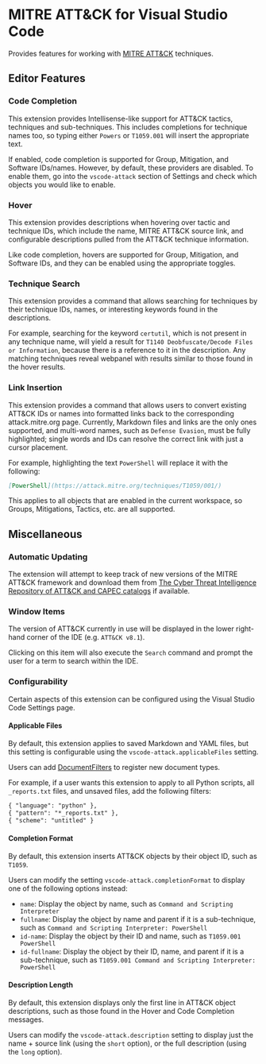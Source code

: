 # MITRE ATT&CK for Visual Studio Code

<!-- ![build badge](https://github.com/redcanaryco/vscode-attack/workflows/build/badge.svg)
![release badge](https://github.com/redcanaryco/vscode-attack/workflows/release/badge.svg) -->

Provides features for working with [MITRE ATT&CK](https://attack.mitre.org/) techniques.

<!-- ![ATT&CK Logo](https://attack.mitre.org/theme/images/MITRE_ATTACK_logo_Lockup-white-transparent.png) -->

## Editor Features

### Code Completion

This extension provides Intellisense-like support for ATT&CK tactics, techniques and sub-techniques. This includes completions for technique names too, so typing either `Powers` or `T1059.001` will insert the appropriate text.

If enabled, code completion is supported for Group, Mitigation, and Software IDs/names. However, by default, these providers are disabled. To enable them, go into the `vscode-attack` section of Settings and check which objects you would like to enable.

### Hover

This extension provides descriptions when hovering over tactic and technique IDs, which include the name, MITRE ATT&CK source link, and configurable descriptions pulled from the ATT&CK technique information.

Like code completion, hovers are supported for Group, Mitigation, and Software IDs, and they can be enabled using the appropriate toggles.

### Technique Search

This extension provides a command that allows searching for techniques by their technique IDs, names, or interesting keywords found in the descriptions.

For example, searching for the keyword `certutil`, which is not present in any technique name, will yield a result for `T1140 Deobfuscate/Decode Files or Information`, because there is a reference to it in the description. Any matching techniques reveal webpanel with results similar to those found in the hover results.

### Link Insertion

This extension provides a command that allows users to convert existing ATT&CK IDs or names into formatted links back to the corresponding attack.mitre.org page. Currently, Markdown files and links are the only ones supported, and multi-word names, such as `Defense Evasion`, must be fully highlighted; single words and IDs can resolve the correct link with just a cursor placement.

For example, highlighting the text `PowerShell` will replace it with the following:

```markdown
[PowerShell](https://attack.mitre.org/techniques/T1059/001/)
```

This applies to all objects that are enabled in the current workspace, so Groups, Mitigations, Tactics, etc. are all supported.

## Miscellaneous

### Automatic Updating

The extension will attempt to keep track of new versions of the MITRE ATT&CK framework and download them from [The Cyber Threat Intelligence Repository of ATT&CK and CAPEC catalogs](https://github.com/mitre/cti) if available.

### Window Items

The version of ATT&CK currently in use will be displayed in the lower right-hand corner of the IDE (e.g. `ATT&CK v8.1`).

Clicking on this item will also execute the `Search` command and prompt the user for a term to search within the IDE.

### Configurability

Certain aspects of this extension can be configured using the Visual Studio Code Settings page.

#### Applicable Files

By default, this extension applies to saved Markdown and YAML files, but this setting is configurable using the `vscode-attack.applicableFiles` setting.

Users can add [DocumentFilters](https://code.visualstudio.com/api/references/vscode-api#DocumentFilter) to register new document types.

For example, if a user wants this extension to apply to all Python scripts, all `_reports.txt` files, and unsaved files, add the following filters:

```txt
{ "language": "python" },
{ "pattern": "*_reports.txt" },
{ "scheme": "untitled" }
```

#### Completion Format

By default, this extension inserts ATT&CK objects by their object ID, such as `T1059`.

Users can modify the setting `vscode-attack.completionFormat` to display one of the following options instead:

* `name`: Display the object by name, such as `Command and Scripting Interpreter`
* `fullname`: Display the object by name and parent if it is a sub-technique, such as `Command and Scripting Interpreter: PowerShell`
* `id-name`: Display the object by their ID and name, such as `T1059.001 PowerShell`
* `id-fullname`: Display the object by their ID, name, and parent if it is a sub-technique, such as `T1059.001 Command and Scripting Interpreter: PowerShell`

#### Description Length

By default, this extension displays only the first line in ATT&CK object descriptions, such as those found in the Hover and Code Completion messages.

Users can modify the `vscode-attack.description` setting to display just the name + source link (using the `short` option), or the full description (using the `long` option).
